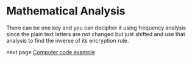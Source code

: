 # Mathematical Analysis
There can be one key and you can decipher it using frequency analysis since the plain text letters are not changed but just shifted and use that analysis to find the inverse of its encryption rule. 

next page [Computer code example](https://github.com/EPHS-CyberSecurity-2020-Hour1/CipherProject/blob/transposition/transposition_computer.md)
